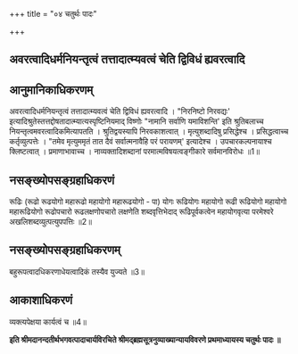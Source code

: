 +++
title = "०४ चतुर्थः पादः"

+++


## अवरत्वादिधर्मनियन्तृत्वं तत्तादात्म्यवत्वं चेति द्विविधं ह्यवरत्वादि

## आनुमानिकाधिकरणम्

अवरत्वादिधर्मनियन्तृत्वं तत्तादात्म्यवत्वं चेति द्विविधं ह्यवरत्वादि । "निरनिष्टो निरवद्यः' इत्यादिश्रुतेस्तत्तद्दोषतादात्म्यात्यस्पृष्टिनियमाद् विष्णोः "नामानि सर्वाणि यमाविशन्ति' इति श्रुतिबलाच्च नियन्तृत्वमवरत्वादिकमित्यापतति । श्रुतिद्वयस्यापि निरवकाशत्वात् । मृत्युशब्दादिषु प्रसिद्धेश्च । प्रसिद्धत्वाच्च कर्तृव्युत्पत्तेः । "तमेव मृत्युममृतं तात दैवं सर्वात्मनावैहि परं परायणम्' इत्यादेश्च । उपचारकल्पनायाश्च क्लिष्टत्वात् । प्रमाणाभावाच्च । नाव्यक्तादिशब्दानां परमात्मविषयत्वङ्गीकारे सर्वमानविरोधः ॥1॥

## नसङ्ख्योपसङ्ग्रहाधिकरणं

रूढिः (रूढो रूढयोगो महारूढो महायोगो महारूढयोगो - पा) योगः रूढियोगः महायोगो रूढी रूढियोगो महायोगो महारूढियोगो रूढोपचारो रूढलक्षणोपचारो लक्षणेति शब्दवृत्तिभेदाद् रूढिपूर्वकत्वेन महायोगवृत्या परमेश्वरे अखलिशब्दव्युत्पत्युपपत्तिः ॥2॥

## नसङ्ख्योपसङ्ग्रहाधिकरणम्

बहुरूपत्वादधिकरणाधेयत्वादिकं तस्यैव युज्यते ॥3॥

## आकाशाधिकरणं

व्यक्त्यपेक्षया कार्यत्वं च ॥4॥

**इति श्रीमदानन्दतीर्थभगवत्पादाचार्यविरचिते श्रीमद्ब्रह्मसूत्रनुव्याख्यान्यायविवरणे प्रथमाध्यायस्य चतुर्थः पादः ॥**

